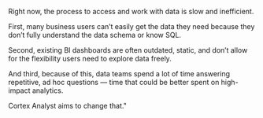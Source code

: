 Right now, the process to access and work with data is slow and inefficient.

First, many business users can’t easily get the data they need because they don’t fully understand the data schema or know SQL.

Second, existing BI dashboards are often outdated, static, and don’t allow for the flexibility users need to explore data freely.

And third, because of this, data teams spend a lot of time answering repetitive, ad hoc questions — time that could be better spent on high-impact analytics.

Cortex Analyst aims to change that."
